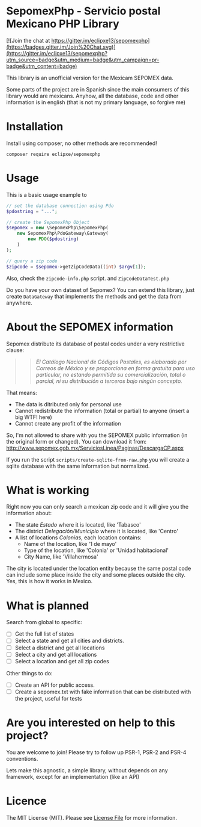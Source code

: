 # SepomexPhp - Servicio postal Mexicano PHP Library

[![Join the chat at https://gitter.im/eclipxe13/sepomexphp](https://badges.gitter.im/Join%20Chat.svg)](https://gitter.im/eclipxe13/sepomexphp?utm_source=badge&utm_medium=badge&utm_campaign=pr-badge&utm_content=badge)

This library is an unofficial version for the Mexicam SEPOMEX data.

Some parts of the project are in Spanish since the main consumers of this library would are mexicans.
Anyhow, all the database, code and other information is in english (that is not my primary language, so forgive me)
 
# Installation

Install using composer, no other methods are recommended!

```
composer require eclipxe/sepomexphp
```

# Usage

This is a basic usage example to 

```php
// set the database connection using Pdo
$pdostring = "...";

// create the SepomexPhp Object
$sepomex = new \SepomexPhp\SepomexPhp(
    new SepomexPhp\PdoGateway\Gateway(
        new PDO($pdostring)
    )
);

// query a zip code
$zipcode = $sepomex->getZipCodeData((int) $argv[1]);
```

Also, check the `zipcode-info.php` script. and `ZipCodeDataTest.php`

Do you have your own dataset of Sepomex? You can extend this library, just create `DataGateway` that
implements the methods and get the data from anywhere.


# About the SEPOMEX information

Sepomex distribute its database of postal codes under a very restrictive clause:

>> *El Catálogo Nacional de Códigos Postales, es elaborado por Correos de México y se proporciona en forma gratuita para uso particular,
no estando permitida su comercialización, total o parcial, ni su distribución a terceros bajo ningún concepto.*

That means:

* The data is ditributed only for personal use
* Cannot redistribute the information (total or partial) to anyone (insert a big WTF! here)
* Cannot create any profit of the information

So, I'm not allowed to share with you the SEPOMEX public information (in the original form or changed).
You can download it from: http://www.sepomex.gob.mx/ServiciosLinea/Paginas/DescargaCP.aspx

If you run the script `scripts/create-sqlite-from-raw.php` you will create a sqlite database
with the same information but normalized.

# What is working

Right now you can only search a mexican zip code and it will give you the information about:

* The state *Estado* where it is located, like 'Tabasco'
* The district *Delegación/Municipio* where it is located, like 'Centro'
* A list of locations *Colonias*, each location contains:
    * Name of the location, like '1 de mayo'
    * Type of the location, like 'Colonia' or 'Unidad habitacional'
    * City Name, like 'Villahermosa'

The city is located under the location entity because the same postal code can include some place inside the city
and some places outside the city. Yes, this is how it works in Mexico.

# What is planned

Search from global to specific:

- [ ] Get the full list of states
- [ ] Select a state and get all cities and districts.
- [ ] Select a district and get all locations
- [ ] Select a city and get all locations
- [ ] Select a location and get all zip codes

Other things to do:

- [ ] Create an API for public access.
- [ ] Create a sepomex.txt with fake information that can be distributed with the project, useful for tests

# Are you interested on help to this project?

You are welcome to join! Please try to follow up PSR-1, PSR-2 and PSR-4 conventions.

Lets make this agnostic, a simple library, without depends on any framework, except for an implementation (like an API)

# Licence

The MIT License (MIT). Please see [License File](LICENSE) for more information.





